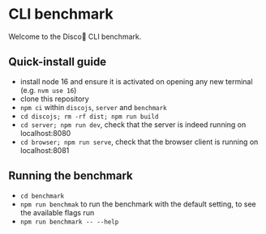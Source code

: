 # CLI benchmark

Welcome to the Disco🔮 CLI benchmark. 

## Quick-install guide

- install node 16 and ensure it is activated on opening any new terminal (e.g. `nvm use 16`)
- clone this repository
- `npm ci` within `discojs`, `server` and `benchmark`
- `cd discojs; rm -rf dist; npm run build`
- `cd server; npm run dev`, check that the server is indeed running on localhost:8080
- `cd browser; npm run serve`, check that the browser client is running on localhost:8081

## Running the benchmark

- `cd benchmark`
- `npm run benchmak` to run the benchmark with the default setting, to see the available flags run
- `npm run benchmark -- --help`

